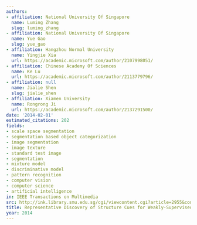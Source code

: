 ```yaml
---
authors:
- affiliation: National University Of Singapore
  name: Luming Zhang
  slug: luming_zhang
- affiliation: National University Of Singapore
  name: Yue Gao
  slug: yue_gao
- affiliation: Hangzhou Normal University
  name: Yingjie Xia
  url: https://academic.microsoft.com/author/2107998051/
- affiliation: Chinese Academy Of Sciences
  name: Ke Lu
  url: https://academic.microsoft.com/author/2113779796/
- affiliation: null
  name: Jialie Shen
  slug: jialie_shen
- affiliation: Xiamen University
  name: Rongrong Ji
  url: https://academic.microsoft.com/author/2137291500/
date: '2014-02-01'
estimated_citations: 202
fields:
- scale space segmentation
- segmentation based object categorization
- image segmentation
- image texture
- standard test image
- segmentation
- mixture model
- discriminative model
- pattern recognition
- computer vision
- computer science
- artificial intelligence
in: IEEE Transactions on Multimedia
src: http://ink.library.smu.edu.sg/cgi/viewcontent.cgi?article=2955&context=sis_research
title: Representative Discovery of Structure Cues for Weakly-Supervised Image Segmentation
year: 2014
---
```

